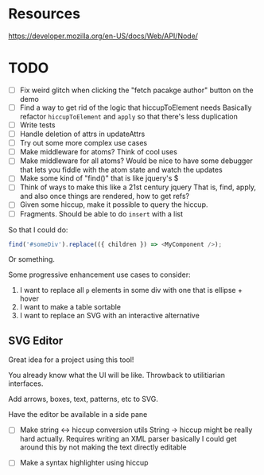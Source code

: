 # Resources

https://developer.mozilla.org/en-US/docs/Web/API/Node/

# TODO

- [ ] Fix weird glitch when clicking the "fetch pacakge author" button on the demo
- [ ] Find a way to get rid of the logic that hiccupToElement needs
Basically refactor `hiccupToElement` and `apply` so that there's less duplication
- [ ] Write tests
- [ ] Handle deletion of attrs in updateAttrs
- [ ] Try out some more complex use cases
- [ ] Make middleware for atoms? Think of cool uses
- [ ] Make middleware for all atoms?
Would be nice to have some debugger that lets you fiddle with the atom state and watch the updates
- [ ] Make some kind of "find()" that is like jquery's $
- [ ] Think of ways to make this like a 21st century jquery
That is, find, apply, and also once things are rendered, how to get refs?
- [ ] Given some hiccup, make it possible to query the hiccup.
- [ ] Fragments. Should be able to do `insert` with a list

So that I could do:

```js
find('#someDiv').replace(({ children }) => <MyComponent />);
```

Or something.


Some progressive enhancement use cases to consider:

1. I want to replace all `p` elements in some div with one that is ellipse + hover
2. I want to make a table sortable
3. I want to replace an SVG with an interactive alternative

## SVG Editor

Great idea for a project using this tool!

You already know what the UI will be like. Throwback to utilitiarian interfaces.

Add arrows, boxes, text, patterns, etc to SVG.

Have the editor be available in a side pane

- [ ] Make string <-> hiccup conversion utils
String -> hiccup might be really hard actually. Requires writing an XML parser basically
I could get around this by not making the text directly editable

- [ ] Make a syntax highlighter using hiccup

